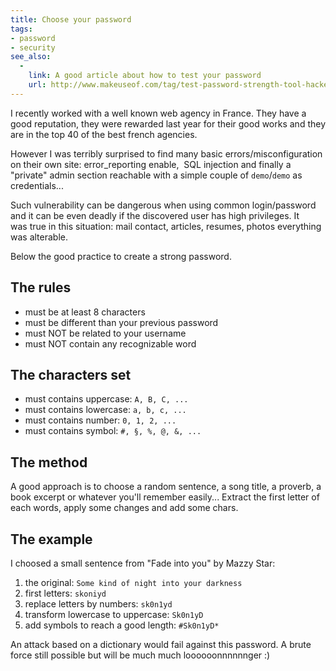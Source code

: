 ```yaml
---
title: Choose your password
tags:
- password
- security
see_also:
  -
    link: A good article about how to test your password
    url: http://www.makeuseof.com/tag/test-password-strength-tool-hackers-use/
---
```

I recently worked with a well known web agency in France. 
They have a good reputation, they were rewarded last year for their good works and they are in the top 40 of the best french agencies. 

However I was terribly surprised to find many basic errors/misconfiguration on their own site: error_reporting enable, 
SQL injection and finally a "private" admin section reachable with a simple couple of `demo`/`demo` as credentials...

Such vulnerability can be dangerous when using common login/password and it can be even deadly if the discovered user has high privileges. 
It was true in this situation: mail contact, articles, resumes, photos everything was alterable.

Below the good practice to create a strong password.

## The rules

- must be at least 8 characters
- must be different than your previous password
- must NOT be related to your username
- must NOT contain any recognizable word

<!--more-->

## The characters set

- must contains uppercase: `A, B, C, ...`
- must contains lowercase: `a, b, c, ...`
- must contains number: `0, 1, 2, ...`
- must contains symbol: `#, §, %, @, &, ...`

## The method

A good approach is to choose a random sentence, a song title, a proverb, a book excerpt or whatever you'll remember easily... Extract the first letter of each words, apply some changes and add some chars.

## The example

I choosed a small sentence from "Fade into you" by Mazzy Star:

1. the original: `Some kind of night into your darkness`
2. first letters: `skoniyd`
3. replace letters by numbers: `sk0n1yd`
4. transform lowercase to uppercase: `Sk0n1yD`
5. add symbols to reach a good length: `#Sk0n1yD*`

An attack based on a dictionary would fail against this password. A brute force still possible but will be much much loooooonnnnnnger :)
